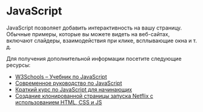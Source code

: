 # JavaScript

JavaScript позволяет добавить интерактивность на вашу страницу. Обычные примеры, которые вы можете видеть на веб-сайтах, включают слайдеры, взаимодействия при клике, всплывающие окна и т. д.

Для получения дополнительной информации посетите следующие ресурсы:

- [W3Schools – Учебник по JavaScript](https://www.w3schools.com/js/)
- [Современное руководство по JavaScript](https://javascript.info/)
- [Краткий курс по JavaScript для начинающих](https://youtu.be/hdI2bqOjy3c?t=2)
- [Создание клонированной страницы запуска Netflix с использованием HTML, CSS и JS](https://youtu.be/P7t13SGytRk?t=22)
